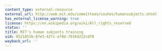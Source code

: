 ```yaml
---
content_type: external-resource
external_url: http://web.mit.edu/committees/couhes/humansubjects.shtml
has_external_license_warning: true
license: https://en.wikipedia.org/wiki/All_rights_reserved
status: ''
title: MIT's human subjects training
uid: 0521853b-07e3-42fc-af0d-7016d222cdf8
wayback_url: ''
---
```

